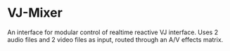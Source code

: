 # VJ-Mixer
An interface for modular control of realtime reactive VJ interface. Uses 2 audio files and 2 video files as input, routed through an A/V effects matrix.
